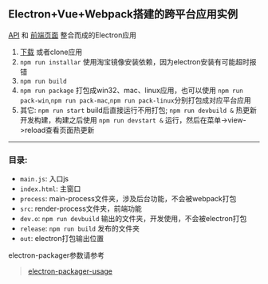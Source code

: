 ## Electron+Vue+Webpack搭建的跨平台应用实例

[API](https://github.com/wxul/mytools-api) 和 [前端页面](https://github.com/wxul/mytools-vue)
整合而成的Electron应用

1. [下载](https://github.com/wxul/mytools-electron/archive/master.zip) 或者clone应用
2. `npm run installar` 使用淘宝镜像安装依赖，因为electron安装有可能超时报错
2. `npm run build` 
3. `npm run package` 打包成win32、mac、linux应用，也可以使用 `npm run pack-win`,`npm run pack-mac`,`npm run pack-linux`分别打包成对应平台应用
4. 其它: `npm run start` build后直接运行不用打包; `npm run devbuild &` 热更新开发构建，构建之后使用 `npm run devstart &` 运行，然后在菜单->view->reload查看页面热更新
***
### 目录:
* `main.js`: 入口js
* `index.html`: 主窗口
* `process`: main-process文件夹，涉及后台功能，不会被webpack打包
* `src`: render-process文件夹，前端功能
* `dev.o`: `npm run devbuild` 输出的文件夹，开发使用，不会被electron打包
* `release`: `npm run build` 发布的文件夹
* `out`: electron打包输出位置

electron-packager参数请参考 
> [electron-packager-usage](https://github.com/electron-userland/electron-packager/blob/master/usage.txt)